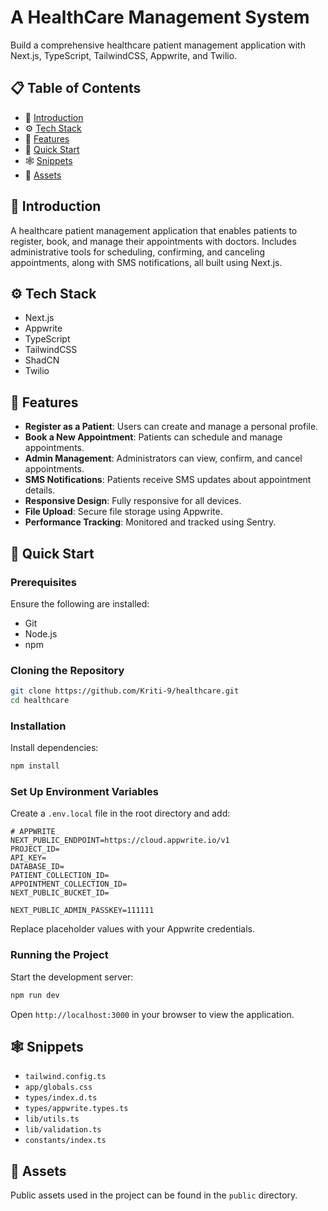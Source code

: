 # A HealthCare Management System

Build a comprehensive healthcare patient management application with Next.js, TypeScript, TailwindCSS, Appwrite, and Twilio.

## 📋 Table of Contents

- 🤖 [Introduction](#introduction)
- ⚙️ [Tech Stack](#tech-stack)
- 🔋 [Features](#features)
- 🤸 [Quick Start](#quick-start)
- 🕸️ [Snippets](#snippets)
- 🔗 [Assets](#assets)

## 🤖 Introduction

A healthcare patient management application that enables patients to register, book, and manage their appointments with doctors. Includes administrative tools for scheduling, confirming, and canceling appointments, along with SMS notifications, all built using Next.js.

## ⚙️ Tech Stack

- Next.js
- Appwrite
- TypeScript
- TailwindCSS
- ShadCN
- Twilio

## 🔋 Features

- **Register as a Patient**: Users can create and manage a personal profile.
- **Book a New Appointment**: Patients can schedule and manage appointments.
- **Admin Management**: Administrators can view, confirm, and cancel appointments.
- **SMS Notifications**: Patients receive SMS updates about appointment details.
- **Responsive Design**: Fully responsive for all devices.
- **File Upload**: Secure file storage using Appwrite.
- **Performance Tracking**: Monitored and tracked using Sentry.

## 🤸 Quick Start

### Prerequisites

Ensure the following are installed:

- Git
- Node.js
- npm

### Cloning the Repository

```bash
git clone https://github.com/Kriti-9/healthcare.git
cd healthcare
```

### Installation

Install dependencies:

```bash
npm install
```

### Set Up Environment Variables

Create a `.env.local` file in the root directory and add:

```
# APPWRITE
NEXT_PUBLIC_ENDPOINT=https://cloud.appwrite.io/v1
PROJECT_ID=
API_KEY=
DATABASE_ID=
PATIENT_COLLECTION_ID=
APPOINTMENT_COLLECTION_ID=
NEXT_PUBLIC_BUCKET_ID=

NEXT_PUBLIC_ADMIN_PASSKEY=111111
```

Replace placeholder values with your Appwrite credentials.

### Running the Project

Start the development server:

```bash
npm run dev
```

Open `http://localhost:3000` in your browser to view the application.

## 🕸️ Snippets

- `tailwind.config.ts`
- `app/globals.css`
- `types/index.d.ts`
- `types/appwrite.types.ts`
- `lib/utils.ts`
- `lib/validation.ts`
- `constants/index.ts`

## 🔗 Assets

Public assets used in the project can be found in the `public` directory.
